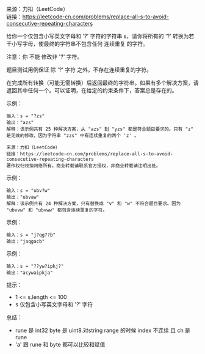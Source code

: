 
来源：力扣（LeetCode）  
链接：https://leetcode-cn.com/problems/replace-all-s-to-avoid-consecutive-repeating-characters

给你一个仅包含小写英文字母和 '?' 字符的字符串 s，请你将所有的 '?' 转换为若干小写字母，使最终的字符串不包含任何 连续重复 的字符。

注意：你 不能 修改非 '?' 字符。

题目测试用例保证 除 '?' 字符 之外，不存在连续重复的字符。

在完成所有转换（可能无需转换）后返回最终的字符串。如果有多个解决方案，请返回其中任何一个。可以证明，在给定的约束条件下，答案总是存在的。


示例：
```
输入：s = "?zs"
输出："azs"
解释：该示例共有 25 种解决方案，从 "azs" 到 "yzs" 都是符合题目要求的。只有 "z" 是无效的修改，因为字符串 "zzs" 中有连续重复的两个 'z' 。

来源：力扣（LeetCode）
链接：https://leetcode-cn.com/problems/replace-all-s-to-avoid-consecutive-repeating-characters
著作权归领扣网络所有。商业转载请联系官方授权，非商业转载请注明出处。
```

示例：
```
输入：s = "ubv?w"
输出："ubvaw"
解释：该示例共有 24 种解决方案，只有替换成 "v" 和 "w" 不符合题目要求。因为 "ubvvw" 和 "ubvww" 都包含连续重复的字符。
```

示例：
```
输入：s = "j?qg??b"
输出："jaqgacb"
```

示例：
```
输入：s = "??yw?ipkj?"
输出："acywaipkja"
```


提示：
    

* 1 <= s.length <= 100
* s 仅包含小写英文字母和 '?' 字符


总结：
* rune 是 int32 byte 是 uint8.对string range 的时候 index 不连续 且 ch 是rune
* 'a' 跟 rune 和 byte 都可以比较和赋值